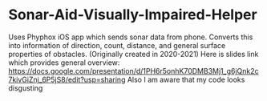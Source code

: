# Sonar-Aid-Visually-Impaired-Helper
Uses Phyphox iOS app which sends sonar data from phone. Converts this into information of direction, count, distance, and general surface properties of obstacles. (Originally created in 2020-2021)
Here is slides link which provides general overview: https://docs.google.com/presentation/d/1PH6r5onhK70DMB3Mj1_g6jQnk2c7kivGiZnj_6P5jS8/edit?usp=sharing
Also I am aware that my code looks disgusting
